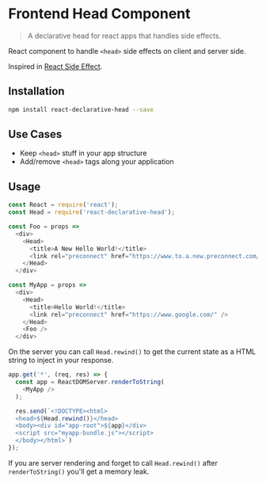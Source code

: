 # Frontend Head Component

> A declarative head for react apps that handles side effects.

React component to handle `<head>` side effects on client and server side.

Inspired in [React Side Effect](https://github.com/gaearon/react-side-effect).

## Installation

```sh
npm install react-declarative-head --save
```

## Use Cases

* Keep `<head>` stuff in your app structure
* Add/remove `<head>` tags along your application

## Usage

```js
const React = require('react');
const Head = require('react-declarative-head');

const Foo = props =>
  <div>
    <Head>
      <title>A New Hello World!</title>
      <link rel="preconnect" href="https://www.to.a.new.preconnect.com/" />
    </Head>
  </div>

const MyApp = props =>
  <div>
    <Head>
      <title>Hello World!</title>
      <link rel="preconnect" href="https://www.google.com/" />
    </Head>
    <Foo />
  </div>

```
[//]: # (NordicSiteIgnore)

On the server you can call `Head.rewind()` to get the current state as a HTML string to inject in your response.

```js
app.get('*', (req, res) => {
  const app = ReactDOMServer.renderToString(
    <MyApp />
  );

  res.send(`<!DOCTYPE><html>
  <head>${Head.rewind()}</head>
  <body><div id="app-root">${app}</div>
  <script src="myapp-bundle.js"></script>
  </body></html>`)
});
```

If you are server rendering and forget to call `Head.rewind()` after `renderToString()` you'll get a memory leak.

[//]: # (/NordicSiteIgnore)
